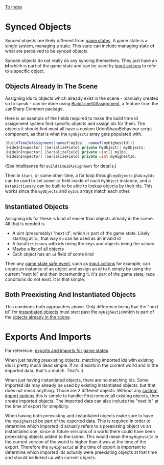 
[To index](index.md)

# Synced Objects

Synced objects are likely different from [game states](game-states.md). A game state is a single system, managing a state. This state can include managing state of what are perceived to be synced objects.

Synced objects do not really do any syncing themselves. They just have an **id** which is part of the game state and can be used by [input actions](input-actions.md) to refer to a specific object.

## Objects Already In The Scene

Assigning ids to objects which already exist in the scene - manually created so to speak - can be done using [BuildTimeIDAssignment](https://github.com/JanSharp/VRCJanSharpCommon?tab=readme-ov-file#libraries), a feature from the JanSharp Common package.

Here is an example of the fields required to make the build time id assignment system find specific objects and assign ids for them. The objects it should find must all have a custom UdonSharpBehaviour script component, as that is what the `myObjects` array gets populated with.

```cs
[BuildTimeIdAssignment(nameof(myIds), nameof(myHighestId))]
[HideInInspector] [SerializeField] private MyObject[] myObjects;
[HideInInspector] [SerializeField] private uint[] myIds;
[HideInInspector] [SerializeField] private uint myHighestId;
```

(See intellisense for `BuildTimeIdAssignment` for details.)

Then in `Start`, or some other time, a for loop through `myObjects` plus `myIds` can be used to set some `id` field inside of each `MyObject` instance, and a `DataDictionary` can be built to be able to lookup objects by their ids. This works since the `myObjects` and `myIds` arrays match each other.

## Instantiated Objects

Assigning ids for these is kind of easier than objects already in the scene. All that is needed is

- A uint (presumably) "next id", which is part of the game state. Likely starting at `1u`, that way `0u` can be used as an invalid id
- A `DataDictionary` with ids being the keys and objects being the values
- Maybe a list of all objects
- Each object has an `id` field of some kind

Then any [game state safe event](events.md#non-game-state-safe-events), such as [input actions](input-actions.md) for example, can create an instance of an object and assign an id to it simply by using the current "next id" and then incrementing it. It's part of the game state, race conditions do not exist. It is that simple.

## Both Preexisting And Instantiated Objects

This combines both approaches above. Only difference being that the "next id" for [instantiated objects](#instantiated-objects) must start past the `myHighestId`which is part of the [objects already in the scene](#objects-already-in-the-scene).

# Exports And Imports

For reference: [exports and imports for game states](game-states.md#exports-and-imports).

When just having preexisting objects, matching imported ids with existing ids is pretty much dead simple. If an id exists in the current world and in the imported data, that's a match. That's it.

When just having instantiated objects, there are no matching ids. Some imported ids may already be used by existing instantiated objects, but that does not mean anything. Those are 2 different objects. Without any [custom import options](game-states.md#custom-options-uis) this is simple to handle: First remove all existing objects, then create imported objects. The imported data can also include the "next id" at the time of export for simplicity.

When having both preexisting and instantiated objects make sure to have the `myHighestId` be part of the exported data. This is required in order to determine which imported id actually refers to a preexisting object vs an instantiated one, since in future versions of a world there could have been preexisting objects added to the scene. This would mean the `myHighestId` in the current version of the world is higher than it was at the time of the export. Therefore the `myHighestId` at the time of export is important to determine which imported ids actually were preexisting objects at that time and should be linked up with current objects.

